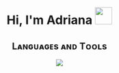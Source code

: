 <h1 align="center">Hi, I'm Adriana <img height="40" src="https://emoji.gg/assets/emoji/7333-parrotdance.gif"></h1>
<h2 align="center">Lᴀɴɢᴜᴀɢᴇs ᴀɴᴅ Tᴏᴏʟs</h2> 
<p align="center">
<img src="https://skillicons.dev/icons?i=git,py,js,ts,mysql,postgres,cpp,cs,css,dotnet,vue,vite,angular,nodejs,rider,visualstudio,vscode,idea,webstorm,postman" />
</p>
<br />
